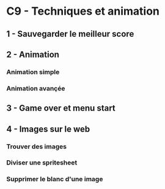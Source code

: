 # C9 - Techniques et animation

## 1 - Sauvegarder le meilleur score

## 2 - Animation

### Animation simple

### Animation avançée

## 3 - Game over et menu start

## 4 - Images sur le web

### Trouver des images

### Diviser une spritesheet

### Supprimer le blanc d'une image